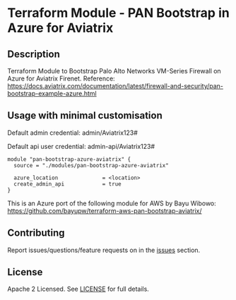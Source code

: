 # Terraform Module - PAN Bootstrap in Azure for Aviatrix

## Description
Terraform Module to Bootstrap Palo Alto Networks VM-Series Firewall on Azure for Aviatrix Firenet.
Reference: https://docs.aviatrix.com/documentation/latest/firewall-and-security/pan-bootstrap-example-azure.html

## Usage with minimal customisation
Default admin credential: admin/Aviatrix123#

Default api user credential: admin-api/Aviatrix123#

```hcl
module "pan-bootstrap-azure-aviatrix" {
  source = "./modules/pan-bootstrap-azure-aviatrix"

  azure_location              = <location>
  create_admin_api            = true
}
```

This is an Azure port of the following module for AWS by Bayu Wibowo:
https://github.com/bayupw/terraform-aws-pan-bootstrap-aviatrix/

## Contributing

Report issues/questions/feature requests on in the [issues](https://github.com/nickda/pan-bootstrap-azure-aviatrix/issues/new) section.

## License

Apache 2 Licensed. See [LICENSE](https://github.com/nickda/pan-bootstrap-azure-aviatrix/tree/master/LICENSE) for full details.
